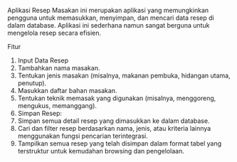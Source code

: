 Aplikasi Resep Masakan ini merupakan aplikasi yang memungkinkan pengguna untuk memasukkan, menyimpan, dan mencari data resep di dalam database. Aplikasi ini sederhana namun sangat berguna untuk mengelola resep secara efisien.

Fitur
1. Input Data Resep
2. Tambahkan nama masakan.
3. Tentukan jenis masakan (misalnya, makanan pembuka, hidangan utama, penutup).
4. Masukkan daftar bahan masakan.
5. Tentukan teknik memasak yang digunakan (misalnya, menggoreng, mengukus, memanggang).
6. Simpan Resep:
7. Simpan semua detail resep yang dimasukkan ke dalam database.
8. Cari dan filter resep berdasarkan nama, jenis, atau kriteria lainnya menggunakan fungsi pencarian terintegrasi.
9. Tampilkan semua resep yang telah disimpan dalam format tabel yang terstruktur untuk kemudahan browsing dan pengelolaan.

